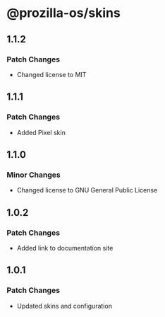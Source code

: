 # @prozilla-os/skins

## 1.1.2

### Patch Changes

- Changed license to MIT

## 1.1.1

### Patch Changes

- Added Pixel skin

## 1.1.0

### Minor Changes

- Changed license to GNU General Public License

## 1.0.2

### Patch Changes

- Added link to documentation site

## 1.0.1

### Patch Changes

- Updated skins and configuration
